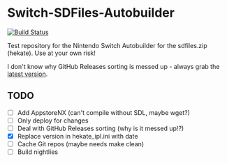 Switch-SDFiles-Autobuilder
==========================
[![Build Status](https://travis-ci.org/Brawl345/Switch-SDFiles-Autobuilder.svg?branch=master)](https://travis-ci.org/Brawl345/Switch-SDFiles-Autobuilder)

Test repository for the Nintendo Switch Autobuilder for the sdfiles.zip (hekate). Use at your own risk!

I don't know why GitHub Releases sorting is messed up - always grab the [latest version](https://github.com/Brawl345/Switch-SDFiles-Autobuilder/releases/latest).

## TODO
- [ ] Add AppstoreNX (can't compile without SDL, maybe wget?)
- [ ] Only deploy for changes
- [ ] Deal with GitHub Releases sorting (why is it messed up!?)
- [X] Replace version in hekate_ipl.ini with date
- [ ] Cache Git repos (maybe needs make clean)
- [ ] Build nightlies
